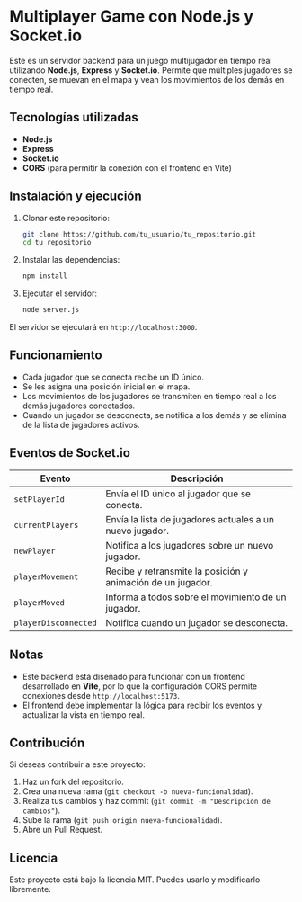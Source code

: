 # Multiplayer Game con Node.js y Socket.io

Este es un servidor backend para un juego multijugador en tiempo real utilizando **Node.js**, **Express** y **Socket.io**. Permite que múltiples jugadores se conecten, se muevan en el mapa y vean los movimientos de los demás en tiempo real.

## Tecnologías utilizadas

- **Node.js**
- **Express**
- **Socket.io**
- **CORS** (para permitir la conexión con el frontend en Vite)

## Instalación y ejecución

1. Clonar este repositorio:
   ```sh
   git clone https://github.com/tu_usuario/tu_repositorio.git
   cd tu_repositorio
   ```
2. Instalar las dependencias:
   ```sh
   npm install
   ```
3. Ejecutar el servidor:
   ```sh
   node server.js
   ```

El servidor se ejecutará en `http://localhost:3000`.

## Funcionamiento

- Cada jugador que se conecta recibe un ID único.
- Se les asigna una posición inicial en el mapa.
- Los movimientos de los jugadores se transmiten en tiempo real a los demás jugadores conectados.
- Cuando un jugador se desconecta, se notifica a los demás y se elimina de la lista de jugadores activos.

## Eventos de Socket.io

| Evento               | Descripción |
|----------------------|-------------|
| `setPlayerId`       | Envía el ID único al jugador que se conecta. |
| `currentPlayers`    | Envía la lista de jugadores actuales a un nuevo jugador. |
| `newPlayer`        | Notifica a los jugadores sobre un nuevo jugador. |
| `playerMovement`    | Recibe y retransmite la posición y animación de un jugador. |
| `playerMoved`       | Informa a todos sobre el movimiento de un jugador. |
| `playerDisconnected`| Notifica cuando un jugador se desconecta. |

## Notas

- Este backend está diseñado para funcionar con un frontend desarrollado en **Vite**, por lo que la configuración CORS permite conexiones desde `http://localhost:5173`.
- El frontend debe implementar la lógica para recibir los eventos y actualizar la vista en tiempo real.

## Contribución

Si deseas contribuir a este proyecto:
1. Haz un fork del repositorio.
2. Crea una nueva rama (`git checkout -b nueva-funcionalidad`).
3. Realiza tus cambios y haz commit (`git commit -m "Descripción de cambios"`).
4. Sube la rama (`git push origin nueva-funcionalidad`).
5. Abre un Pull Request.

## Licencia

Este proyecto está bajo la licencia MIT. Puedes usarlo y modificarlo libremente.

